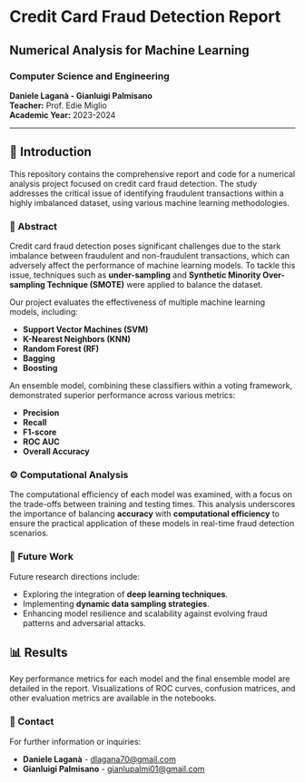 # Credit Card Fraud Detection Report

## Numerical Analysis for Machine Learning

### Computer Science and Engineering  
**Daniele Laganà - Gianluigi Palmisano**  
**Teacher:** Prof. Edie Miglio  
**Academic Year:** 2023-2024  

---

## 📄 Introduction

This repository contains the comprehensive report and code for a numerical analysis project focused on credit card fraud detection. The study addresses the critical issue of identifying fraudulent transactions within a highly imbalanced dataset, using various machine learning methodologies.

### 📑 Abstract

Credit card fraud detection poses significant challenges due to the stark imbalance between fraudulent and non-fraudulent transactions, which can adversely affect the performance of machine learning models. To tackle this issue, techniques such as **under-sampling** and **Synthetic Minority Over-sampling Technique (SMOTE)** were applied to balance the dataset.

Our project evaluates the effectiveness of multiple machine learning models, including:
- **Support Vector Machines (SVM)**
- **K-Nearest Neighbors (KNN)**
- **Random Forest (RF)**
- **Bagging**
- **Boosting**

An ensemble model, combining these classifiers within a voting framework, demonstrated superior performance across various metrics:
- **Precision**
- **Recall**
- **F1-score**
- **ROC AUC**
- **Overall Accuracy**

### ⚙️ Computational Analysis

The computational efficiency of each model was examined, with a focus on the trade-offs between training and testing times. This analysis underscores the importance of balancing **accuracy** with **computational efficiency** to ensure the practical application of these models in real-time fraud detection scenarios.

### 🔮 Future Work

Future research directions include:
- Exploring the integration of **deep learning techniques**.
- Implementing **dynamic data sampling strategies**.
- Enhancing model resilience and scalability against evolving fraud patterns and adversarial attacks.

## 📊 Results

Key performance metrics for each model and the final ensemble model are detailed in the report. Visualizations of ROC curves, confusion matrices, and other evaluation metrics are available in the notebooks.

### 📧 Contact

For further information or inquiries:
- **Daniele Laganà** - [dlagana70@gmail.com](mailto:dlagana70@gmail.com)
- **Gianluigi Palmisano** - [gianlupalmi01@gmail.com](mailto:gianlupalmi01@gmail.com)


